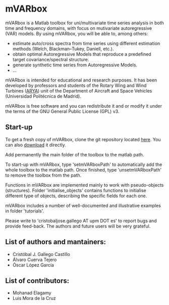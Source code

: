 # mVARbox

mVARbox is a Matlab toolbox for uni/multivariate time series analysis in both time and frequency domains, with focus on mutivariate autoregressive (VAR) models. By using mVARbox, you will be able to, among others:

- estimate auto/cross spectra from time series using different estimation methods (Welch, Blackman–Tukey, Daniell, etc.).
- obtain optimal Autoregressive Models that reproduce a predefined target covariance/spectral structure.
- generate synthetic time series from Autoregressive Models.
- ...


mVARbox is intended for educational and research purposes. It has been developed by professors and students of the Rotary Wing and Wind Turbines ([ARYA](http://arya.dave.upm.es/)) unit of the Department of Aircraft and Space Vehicles (Universidad Politécnica de Madrid). 

mVARbox is free software and you can redistribute it and or modify it under the terms of the GNU General Public License (GPL) v3.



## Start-up

To get a fresh copy of mVARbox, clone the git repository located [here](https://github.com/cristobal-GC/mVARbox). You can also [download](https://github.com/cristobal-GC/mVARbox/archive/refs/heads/main.zip) it directly.

Add permanently the main folder of the toolbox to the matlab path.

To start-up with mVARbox, type 'setmVARboxPath' to automatically add the whole toolbox to the matlab path. Once finished, type 'unsetmVARboxPath' to remove the toolbox from the path.

Functions in mVARbox are implemented mainly to work with pseudo-objects (structures). Folder 'initialise_objects' contains functions to initialise different type of objects, describing the specific fields for each one.

mVARbox includes a number of well-documented and illustrative examples in folder 'tutorials'.

Please write to 'cristobaljose.gallego AT upm DOT es' to report bugs and provide feed-back. The authors and future users will be very grateful.




## List of authors and mantainers:

- Cristóbal J. Gallego Castillo
- Álvaro Cuerva Tejero
- Óscar López García


## List of contributors:

- Mohanad Elagamy
- Luis Mora de la Cruz

